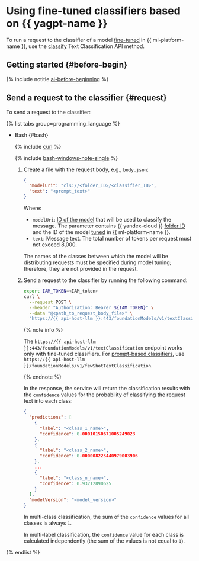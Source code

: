 # Using fine-tuned classifiers based on {{ yagpt-name }}

To run a request to the classifier of a model [fine-tuned](../../../datasphere/concepts/models/foundation-models.md#classifier-training) in {{ ml-platform-name }}, use the [classify](../../text-classification/api-ref/TextClassification/classify.md) Text Classification API method.

## Getting started {#before-begin}

{% include notitle [ai-before-beginning](../../../_includes/foundation-models/yandexgpt/ai-before-beginning.md) %}

## Send a request to the classifier {#request}

To send a request to the classifier:

{% list tabs group=programming_language %}

- Bash {#bash}

  {% include [curl](../../../_includes/curl.md) %}
  
  {% include [bash-windows-note-single](../../../_includes/translate/bash-windows-note-single.md) %}
  
  1. Create a file with the request body, e.g., `body.json`:
  
      ```json
      {
        "modelUri": "cls://<folder_ID>/<classifier_ID>",
        "text": "<prompt_text>"
      }
      ```
  
      Where:
      * `modelUri`: [ID of the model](../../../foundation-models/concepts/classifier/models.md) that will be used to classify the message. The parameter contains {{ yandex-cloud }} [folder ID](../../../resource-manager/operations/folder/get-id.md) and the ID of the model [tuned](../../../datasphere/concepts/models/foundation-models.md#classifier-training) in {{ ml-platform-name }}.
      * `text`: Message text. The total number of tokens per request must not exceed 8,000.
  
      The names of the classes between which the model will be distributing requests must be specified during model tuning; therefore, they are not provided in the request.
      
  1. Send a request to the classifier by running the following command:
  
      ```bash
      export IAM_TOKEN=<IAM_token>
      curl \
        --request POST \
        --header "Authorization: Bearer ${IAM_TOKEN}" \
        --data "@<path_to_request_body_file>" \
        "https://{{ api-host-llm }}:443/foundationModels/v1/textClassification"
      ```

      {% note info %}
      
      The `https://{{ api-host-llm }}:443/foundationModels/v1/textClassification` endpoint works only with fine-tuned classifiers. For [prompt-based classifiers](readymade.md), use `https://{{ api-host-llm }}/foundationModels/v1/fewShotTextClassification`.
      
      {% endnote %}
  
      In the response, the service will return the classification results with the `confidence` values for the probability of classifying the request text into each class:
  
      ```json
      {
        "predictions": [
          {
            "label": "<class_1_name>",
            "confidence": 0.00010150671005249023
          },
          {
            "label": "<class_2_name>",
            "confidence": 0.000008225440979003906
          },
          ...
          {
            "label": "<class_n_name>",
            "confidence": 0.93212890625
          }
        ],
        "modelVersion": "<model_version>"
      }
      ```
  
      In multi-class classification, the sum of the `confidence` values for all classes is always `1`.
  
      In multi-label classification, the `confidence` value for each class is calculated independently (the sum of the values is not equal to `1`).

{% endlist %}